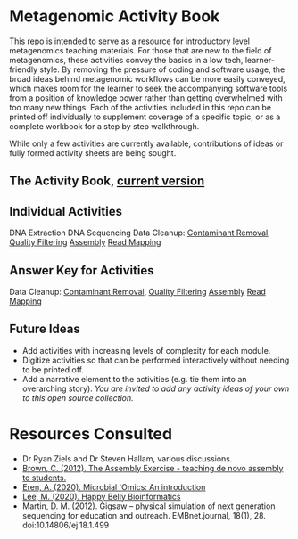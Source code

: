 # Metagenomic Activity Book
This repo is intended to serve as a resource for introductory level metagenomics teaching materials. For those that are new to the field of metagenomics, these activities convey the basics in a low tech, learner-friendly style. By removing the pressure of coding and software usage, the broad ideas behind metagenomic workflows can be more easily conveyed, which makes room for the learner to seek the accompanying software tools from a position of knowledge power rather than getting overwhelmed with too many new things. Each of the activities included in this repo can be printed off individually to supplement coverage of a specific topic, or as a complete workbook for a step by step walkthrough. 

While only a few activities are currently available, contributions of ideas or fully formed activity sheets are being sought.

## The Activity Book, [current version]()

## Individual Activities
DNA Extraction
DNA Sequencing
Data Cleanup: [Contaminant Removal](), [Quality Filtering]()
[Assembly]()
[Read Mapping]()

## Answer Key for Activities
Data Cleanup: [Contaminant Removal](), [Quality Filtering]()
[Assembly]()
[Read Mapping]()

## Future Ideas
- Add activities with increasing levels of complexity for each module.
- Digitize activities so that can be performed interactively without needing to be printed off.
- Add a narrative element to the activities (e.g. tie them into an overarching story).
*You are invited to add any activity ideas of your own to this open source collection.*

# Resources Consulted

- Dr Ryan Ziels and Dr Steven Hallam, various discussions.
- [Brown, C. (2012). The Assembly Exercise - teaching de novo assembly to students.](http://ivory.idyll.org/blog/the-assembly-exercise.html)
- [Eren, A. (2020). Microbial 'Omics: An introduction](https://merenlab.org/momics/)
- [Lee, M. (2020). Happy Belly Bioinformatics](https://astrobiomike.github.io/)
- Martin, D. M. (2012). Gigsaw – physical simulation of next generation sequencing for education and outreach. EMBnet.journal, 18(1), 28. doi:10.14806/ej.18.1.499
